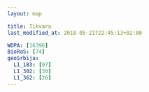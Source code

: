 ```yaml
---
layout: map

title: Tikvara
last_modified_at: 2018-05-21T22:45:13+02:00

WDPA: [16396]
BioRaS: [74]
geoSrbija:
  L1_183: [97]
  L1_302: [30]
  L1_362: [26]
---
```

